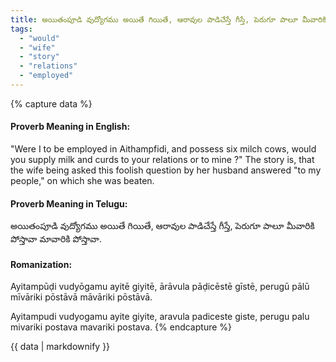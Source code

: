 ```yaml
---
title: అయితంపూడి వుద్యోగము అయితే గియితే, ఆరావుల పాడిచేస్తే గీస్తే, పెరుగూ పాలూ మీవారికి పోస్తావా మావారికి పోస్తావా.
tags:
  - "would"
  - "wife"
  - "story"
  - "relations"
  - "employed"
---
```


{% capture data %}
#### Proverb Meaning in English:
"Were I to be employed in Aithampfidi, and possess six milch cows, would you supply milk and curds to your relations or to mine ?"
The story is, that the wife being asked this foolish question by her husband answered "to my people," on which she was beaten.

#### Proverb Meaning in Telugu:
అయితంపూడి వుద్యోగము అయితే గియితే, ఆరావుల పాడిచేస్తే గీస్తే, పెరుగూ పాలూ మీవారికి పోస్తావా మావారికి పోస్తావా.

#### Romanization:
Ayitampūḍi vudyōgamu ayitē giyitē, ārāvula pāḍicēstē gīstē, perugū pālū mīvāriki pōstāvā māvāriki pōstāvā.

Ayitampudi vudyogamu ayite giyite, aravula padiceste giste, perugu palu mivariki postava mavariki postava.
{% endcapture %}

{{ data | markdownify }}

